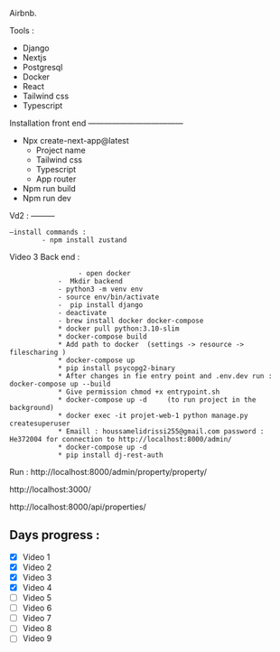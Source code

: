 Airbnb.

Tools :

- Django 
- Nextjs
- Postgresql 
- Docker 
- React 
- Tailwind css 
- Typescript 

Installation  front end 
————————————
- Npx create-next-app@latest 
    - Project name 
    - Tailwind css
    - Typescript 
    - App router 
- Npm run build 
- Npm run dev 


Vd2 :
———

	—install commands :
			- npm install zustand

Video 3 Back end  : 

		             - open docker 
                -  Mkdir backend 
                - python3 -m venv env
                - source env/bin/activate
                -  pip install django
                - deactivate
                - brew install docker docker-compose
                * docker pull python:3.10-slim
                * docker-compose build
                * Add path to docker  (settings -> resource -> filescharing )
                * docker-compose up
                * pip install psycopg2-binary        
                * After changes in fie entry point and .env.dev run : docker-compose up --build
                * Give permission chmod +x entrypoint.sh
                * docker-compose up -d     (to run project in the background)
                * docker exec -it projet-web-1 python manage.py createsuperuser
                * Emaill : houssamelidrissi255@gmail.com password : He372004 for connection to http://localhost:8000/admin/
                * docker-compose up -d
                * pip install dj-rest-auth





Run : 
http://localhost:8000/admin/property/property/

http://localhost:3000/

http://localhost:8000/api/properties/ 










Days progress : 
---------------

- [x] Video 1
- [x] Video 2
- [x] Video 3
- [x] Video 4
- [ ] Video 5
- [ ] Video 6
- [ ]  Video 7
- [ ] Video 8 
- [ ] Video 9
